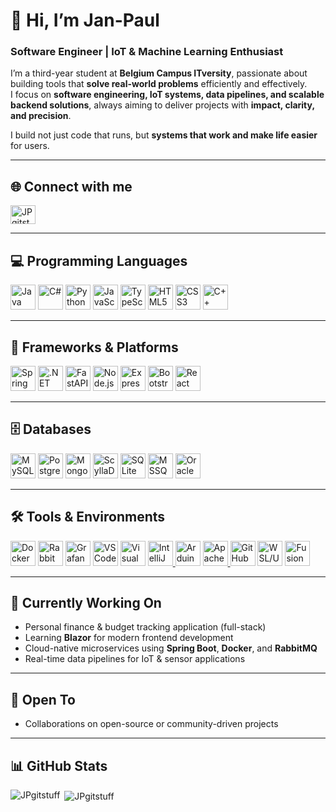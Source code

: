 # 👋 Hi, I’m Jan-Paul

### Software Engineer | IoT & Machine Learning Enthusiast  

I’m a third-year student at **Belgium Campus ITversity**, passionate about building tools that **solve real-world problems** efficiently and effectively.  
I focus on **software engineering, IoT systems, data pipelines, and scalable backend solutions**, always aiming to deliver projects with **impact, clarity, and precision**.  

I build not just code that runs, but **systems that work and make life easier** for users.

---

## 🌐 Connect with me
<p align="left">
  <a href="https://github.com/JPgitstuff" target="blank"><img align="center" src="https://raw.githubusercontent.com/rahuldkjain/github-profile-readme-generator/master/src/images/icons/Social/github.svg" alt="JPgitstuff" height="30" width="40" /></a>
</p>

---

## 💻 Programming Languages
<p align="left">
  <img src="https://skillicons.dev/icons?i=java" alt="Java" width="40" height="40"/>
  <img src="https://skillicons.dev/icons?i=cs" alt="C#" width="40" height="40"/>
  <img src="https://skillicons.dev/icons?i=py" alt="Python" width="40" height="40"/>
  <img src="https://skillicons.dev/icons?i=js" alt="JavaScript" width="40" height="40"/>
  <img src="https://skillicons.dev/icons?i=ts" alt="TypeScript" width="40" height="40"/>
  <img src="https://skillicons.dev/icons?i=html" alt="HTML5" width="40" height="40"/>
  <img src="https://skillicons.dev/icons?i=css" alt="CSS3" width="40" height="40"/>
  <img src="https://skillicons.dev/icons?i=cpp" alt="C++" width="40" height="40"/>
</p>

---

## 🧰 Frameworks & Platforms
<p align="left">
  <a href="https://spring.io/projects/spring-boot" target="_blank"><img src="https://skillicons.dev/icons?i=spring" alt="Spring Boot" width="40" height="40"/></a>
  <a href="https://dotnet.microsoft.com/" target="_blank"><img src="https://skillicons.dev/icons?i=dotnet" alt=".NET" width="40" height="40"/></a>
  <a href="https://fastapi.tiangolo.com/" target="_blank"><img src="https://skillicons.dev/icons?i=fastapi" alt="FastAPI" width="40" height="40"/></a>
  <a href="https://nodejs.org/" target="_blank"><img src="https://skillicons.dev/icons?i=nodejs" alt="Node.js" width="40" height="40"/></a>
  <a href="https://expressjs.com/" target="_blank"><img src="https://skillicons.dev/icons?i=express" alt="Express.js" width="40" height="40"/></a>
  <a href="https://getbootstrap.com/" target="_blank"><img src="https://skillicons.dev/icons?i=bootstrap" alt="Bootstrap" width="40" height="40"/></a>
  <a href="https://react.dev/" target="_blank"><img src="https://skillicons.dev/icons?i=react" alt="React" width="40" height="40"/></a>
</p>

---

## 🗄️ Databases
<p align="left">
  <a href="https://www.mysql.com/" target="_blank"><img src="https://skillicons.dev/icons?i=mysql" alt="MySQL" width="40" height="40"/></a>
  <a href="https://www.postgresql.org/" target="_blank"><img src="https://skillicons.dev/icons?i=postgres" alt="PostgreSQL" width="40" height="40"/></a>
  <a href="https://www.mongodb.com/" target="_blank"><img src="https://skillicons.dev/icons?i=mongodb" alt="MongoDB" width="40" height="40"/></a>
  <a href="https://cassandra.apache.org/" target="_blank"><img src="https://skillicons.dev/icons?i=cassandra" alt="ScyllaDB / Cassandra" width="40" height="40"/></a>
  <a href="https://sqlite.org/" target="_blank"><img src="https://skillicons.dev/icons?i=sqlite" alt="SQLite" width="40" height="40"/></a>
  <a href="https://www.microsoft.com/en-us/sql-server" target="_blank"><img src="https://cdn.jsdelivr.net/gh/devicons/devicon/icons/microsoftsqlserver/microsoftsqlserver-plain.svg" alt="MSSQL" width="40" height="40"/></a>
  <a href="https://www.oracle.com/database/" target="_blank"><img src="https://cdn.jsdelivr.net/gh/devicons/devicon/icons/oracle/oracle-original.svg" alt="Oracle" width="40" height="40"/></a>
</p>

---

## 🛠️ Tools & Environments
<p align="left">
  <a href="https://www.docker.com/" target="_blank"><img src="https://skillicons.dev/icons?i=docker" alt="Docker" width="40" height="40"/></a>
  <a href="https://www.rabbitmq.com/" target="_blank"><img src="https://skillicons.dev/icons?i=rabbitmq" alt="RabbitMQ" width="40" height="40"/></a>
  <a href="https://grafana.com/" target="_blank"><img src="https://skillicons.dev/icons?i=grafana" alt="Grafana" width="40" height="40"/></a>
  <a href="https://code.visualstudio.com/" target="_blank"><img src="https://skillicons.dev/icons?i=vscode" alt="VS Code" width="40" height="40"/></a>
  <a href="https://visualstudio.microsoft.com/" target="_blank"><img src="https://skillicons.dev/icons?i=visualstudio" alt="Visual Studio" width="40" height="40"/></a>
  <a href="https://www.jetbrains.com/idea/" target="_blank">
  <img src="https://cdn.jsdelivr.net/gh/devicons/devicon/icons/intellij/intellij-plain.svg" alt="IntelliJ IDEA" width="40" height="40"/>
  </a>
  <a href="https://www.arduino.cc/en/software" target="_blank"><img src="https://skillicons.dev/icons?i=arduino" alt="Arduino IDE" width="40" height="40"/></a>
   <a href="https://netbeans.apache.org/" target="_blank">
  <img src="https://cdn.jsdelivr.net/gh/devicons/devicon/icons/netbeans/netbeans-plain.svg" alt="Apache NetBeans" width="40" height="40"/>
  </a>
  <a href="https://desktop.github.com/" target="_blank"><img src="https://skillicons.dev/icons?i=github" alt="GitHub Desktop" width="40" height="40"/></a>
  <a href="https://ubuntu.com/wsl" target="_blank"><img src="https://skillicons.dev/icons?i=linux" alt="WSL/Ubuntu" width="40" height="40"/></a>
  <a href="https://fusiondesktop.com/" target="_blank"><img src="https://cdn.jsdelivr.net/gh/devicons/devicon/icons/visualstudio/visualstudio-original.svg" alt="Fusion Desktop" width="40" height="40"/></a>
</p>

---

## 🧭 Currently Working On
- Personal finance & budget tracking application (full-stack)  
- Learning **Blazor** for modern frontend development  
- Cloud-native microservices using **Spring Boot**, **Docker**, and **RabbitMQ**  
- Real-time data pipelines for IoT & sensor applications  

---

## 🚀 Open To
- Collaborations on open-source or community-driven projects  

---

## 📊 GitHub Stats
<p><img align="left" src="https://github-readme-stats.vercel.app/api/top-langs?username=JPgitstuff&show_icons=true&locale=en&layout=compact&theme=dark" alt="JPgitstuff" /></p>
<p>&nbsp;<img align="center" src="https://github-readme-stats.vercel.app/api?username=JPgitstuff&show_icons=true&locale=en&theme=dark" alt="JPgitstuff" /></p>
